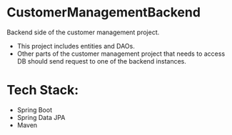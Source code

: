 # CustomerManagementBackend
Backend side of the customer management project. 

- This project includes entities and DAOs.
- Other parts of the customer management project that needs to access DB should send request to one of the backend instances.

# Tech Stack:
- Spring Boot
- Spring Data JPA
- Maven
